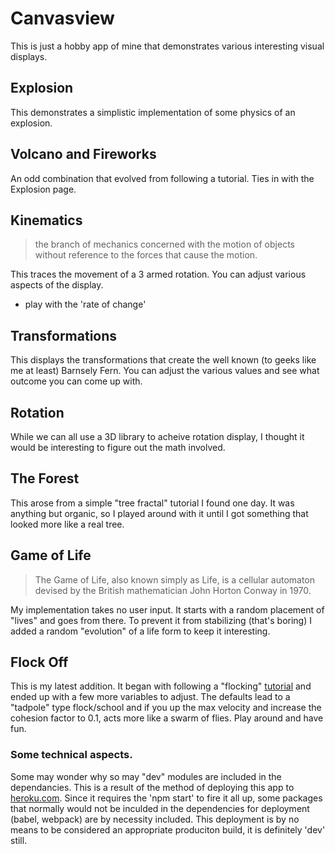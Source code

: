 # Canvasview

This is just a hobby app of mine that demonstrates various interesting visual displays. 

## Explosion
This demonstrates a simplistic implementation of some physics of an explosion.

## Volcano and Fireworks
An odd combination that evolved from following a tutorial. Ties in with the Explosion page.

## Kinematics
> the branch of mechanics concerned with the motion of objects without reference to the forces that cause the motion.

This traces the movement of a 3 armed rotation. You can adjust various aspects of the display. 
* play with the 'rate of change'

## Transformations
This displays the transformations that create the well known (to geeks like me at least) Barnsely Fern. You can adjust the various values and see what outcome you can come up with.

## Rotation
While we can all use a 3D library to acheive rotation display, I thought it would be interesting to figure out the math involved.

## The Forest
This arose from a simple "tree fractal" tutorial I found one day. It was anything but organic, so I played around with it until I got something that looked more like a real tree.

## Game of Life
> The Game of Life, also known simply as Life, is a cellular automaton devised by the British mathematician John Horton Conway in 1970.

My implementation takes no user input. It starts with a random placement of "lives" and goes from there. To prevent it from stabilizing (that's boring) I added a random "evolution" of a life form to keep it interesting.


## Flock Off
This is my latest addition. It began with following a "flocking" [tutorial](https://www.blog.drewcutchins.com/blog/2018-8-16-flocking) and ended up with a few more variables to adjust. The defaults lead to a "tadpole" type flock/school and if you up the max velocity and increase the cohesion factor to 0.1, acts more like a swarm of flies. Play around and have fun.


### Some technical aspects.

Some may wonder why so may "dev" modules are included in the dependancies. This is a result of the method of deploying this app to [heroku.com](https://canvasview.herokuapp.com/). Since it requires the 'npm start' to fire it all up, some packages that normally would not be inculded in the dependencies for deployment (babel, webpack) are by necessity included. This deployment is by no means to be considered an appropriate produciton build, it is definitely 'dev' still.
